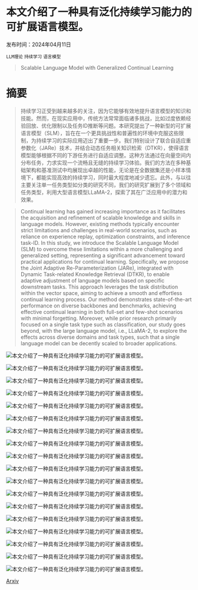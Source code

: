 # 本文介绍了一种具有泛化持续学习能力的可扩展语言模型。

发布时间：2024年04月11日

`LLM理论` `持续学习` `语言模型`

> Scalable Language Model with Generalized Continual Learning

# 摘要

> 持续学习正受到越来越多的关注，因为它能够有效地提升语言模型的知识和技能。然而，在现实应用中，传统方法常常面临诸多挑战，比如过度依赖经验回放、优化限制以及任务ID推断等问题。本研究提出了一种新型的可扩展语言模型（SLM），旨在在一个更具挑战性和普遍性的环境中克服这些限制，为持续学习的实际应用迈出了重要一步。我们特别设计了联合自适应重参数化（JARe）技术，并结合动态任务相关知识检索（DTKR），使得语言模型能够根据不同的下游任务进行自适应调整。这种方法通过在向量空间内分布任务，力求实现一个流畅且无缝的持续学习体验。我们的方法在多种基础架构和基准测试中均展现出卓越的性能，无论是在全数据集还是小样本情境下，都能实现高效的持续学习，同时最大程度地减少遗忘。此外，与以往主要关注单一任务类型如分类的研究不同，我们的研究扩展到了多个领域和任务类型，利用大型语言模型LLaMA-2，探索了其在广泛应用中的潜力和效果。

> Continual learning has gained increasing importance as it facilitates the acquisition and refinement of scalable knowledge and skills in language models. However, existing methods typically encounter strict limitations and challenges in real-world scenarios, such as reliance on experience replay, optimization constraints, and inference task-ID. In this study, we introduce the Scalable Language Model (SLM) to overcome these limitations within a more challenging and generalized setting, representing a significant advancement toward practical applications for continual learning. Specifically, we propose the Joint Adaptive Re-Parameterization (JARe), integrated with Dynamic Task-related Knowledge Retrieval (DTKR), to enable adaptive adjustment of language models based on specific downstream tasks. This approach leverages the task distribution within the vector space, aiming to achieve a smooth and effortless continual learning process. Our method demonstrates state-of-the-art performance on diverse backbones and benchmarks, achieving effective continual learning in both full-set and few-shot scenarios with minimal forgetting. Moreover, while prior research primarily focused on a single task type such as classification, our study goes beyond, with the large language model, i.e., LLaMA-2, to explore the effects across diverse domains and task types, such that a single language model can be decently scaled to broader applications.

![本文介绍了一种具有泛化持续学习能力的可扩展语言模型。](../../../paper_images/2404.07470/x1.png)

![本文介绍了一种具有泛化持续学习能力的可扩展语言模型。](../../../paper_images/2404.07470/x2.png)

![本文介绍了一种具有泛化持续学习能力的可扩展语言模型。](../../../paper_images/2404.07470/x3.png)

![本文介绍了一种具有泛化持续学习能力的可扩展语言模型。](../../../paper_images/2404.07470/x5.png)

![本文介绍了一种具有泛化持续学习能力的可扩展语言模型。](../../../paper_images/2404.07470/x6.png)

![本文介绍了一种具有泛化持续学习能力的可扩展语言模型。](../../../paper_images/2404.07470/x7.png)

![本文介绍了一种具有泛化持续学习能力的可扩展语言模型。](../../../paper_images/2404.07470/x8.png)

![本文介绍了一种具有泛化持续学习能力的可扩展语言模型。](../../../paper_images/2404.07470/x9.png)

![本文介绍了一种具有泛化持续学习能力的可扩展语言模型。](../../../paper_images/2404.07470/x10.png)

![本文介绍了一种具有泛化持续学习能力的可扩展语言模型。](../../../paper_images/2404.07470/x11.png)

![本文介绍了一种具有泛化持续学习能力的可扩展语言模型。](../../../paper_images/2404.07470/x12.png)

![本文介绍了一种具有泛化持续学习能力的可扩展语言模型。](../../../paper_images/2404.07470/x13.png)

![本文介绍了一种具有泛化持续学习能力的可扩展语言模型。](../../../paper_images/2404.07470/x14.png)

![本文介绍了一种具有泛化持续学习能力的可扩展语言模型。](../../../paper_images/2404.07470/x15.png)

![本文介绍了一种具有泛化持续学习能力的可扩展语言模型。](../../../paper_images/2404.07470/x16.png)

![本文介绍了一种具有泛化持续学习能力的可扩展语言模型。](../../../paper_images/2404.07470/x17.png)

![本文介绍了一种具有泛化持续学习能力的可扩展语言模型。](../../../paper_images/2404.07470/x18.png)

![本文介绍了一种具有泛化持续学习能力的可扩展语言模型。](../../../paper_images/2404.07470/x19.png)

[Arxiv](https://arxiv.org/abs/2404.07470)